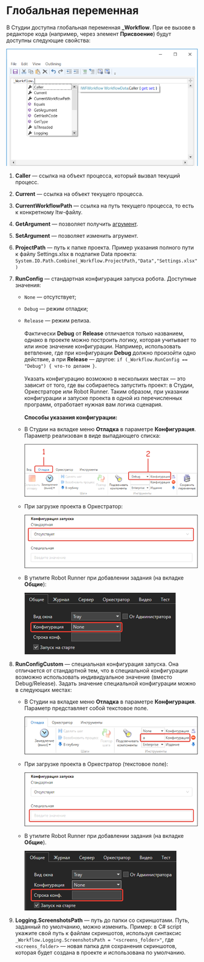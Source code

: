 # Глобальная переменная

В Студии доступна глобальная переменная **\_Workflow**. При ее вызове в редакторе кода (например, через элемент **Присвоение**) будут доступны следующие свойства:

![](../resources/process/workflow.png)

1. **Caller** — ссылка на объект процесса, который вызвал текущий процесс.
2. **Current** — ccылка на объект текущего процесса.
3. **CurrentWorkflowPath** — ссылка на путь текущего процесса, то есть к конкретному ltw-файлу.
4. **GetArgument** — позволяет получить [агрумент](https://docs.primo-rpa.ru/primo-rpa/primo-studio/process/args).
5. **SetArgument** — позволяет изменить агрумент.
6. **ProjectPath** — путь к папке проекта. Пример указания полного пути к файлу Settings.xlsx в подпапке Data проекта:
   `System.IO.Path.Combine(_Workflow.ProjectPath,"Data","Settings.xlsx")`
7. **RunConfig** — стандартная конфигурация запуска робота. Доступные значения:
   * `None` — отсутствует;
   * `Debug` — режим отладки;
   * `Release` — режим релиза.
   \
   \
   Фактически **Debug** от **Release** отличается только названием, однако в проекте можно построить логику, которая учитывает то или иное значение конфигурации. Например, использовать ветвление, где при конфигурации **Debug** должно произойти одно действие, а при **Release** — другое: `if (_Workflow.RunConfig == "Debug") { что-то делаем }`.\
   \
   Указать конфигурацию возможно в нескольких местах — это зависит от того, где вы собираетесь запустить проект: в Студии, Оркестраторе или Robot Runner. Таким образом, при указании конфигурации и запуске проекта в одной из перечисленных программ, отработает нужная вам логика сценария.\
   \
   **Способы указания конфигурации:**
   * В Студии на вкладке меню **Отладка** в параметре **Конфигурация**. Параметр реализован в виде выпадающего списка:

     ![](../resources/process/studio-standard-config-robot.png)

   * При загрузке проекта в Оркестратор:

     ![](../resources/process/orch-robot-config-standard.png)

   * В утилите Robot Runner при добавлении задания (на вкладке **Общие**):

     ![](../resources/process/runner-config-robot-standard.png)
     
8. **RunConfigCustom** — специальная конфигурация запуска. Она отличается от стандартной тем, что в специальной конфигурации возможно использовать индивидуальное значение (вместо Debug/Release). 
    Задать значение специальной конфигурации можно в следующих местах:
    * В Студии на вкладке меню **Отладка** в параметре **Конфигурация**. Параметр представляет собой текстовое поле.
    
      ![](../resources/process/studio-robot-config-special.png)

    * При загрузке проекта в Оркестратор (текстовое поле):

      ![](../resources/process/orch-robot-config-special.png)

    * В утилите Robot Runner при добавлении задания (на вкладке **Общие**).

      ![](../resources/process/runner-config-special.png)

9. **Logging.ScreenshotsPath** — путь до папки со скриншотами. Путь, заданный по умолчанию, можно изменить. Пример: в C# script укажите свой путь к файлам скриншотов, используя синтаксис `_Workflow.Logging.ScreenshotsPath = "<screens_folder>"`, где `<screens_folder>` — новая папка для сохранения скриншотов, которая будет создана в проекте и использована по умолчанию.


   


   


   


 
